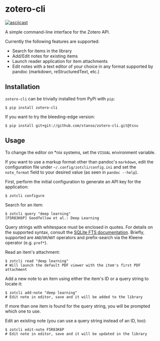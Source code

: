 # zotero-cli

[![asciicast](http://asciinema.org/a/17n8da33w2gj67pyfwegfmfns.png)](https://asciinema.org/a/17n8da33w2gj67pyfwegfmfns)

A simple command-line interface for the Zotero API.

Currently the following features are supported:

- Search for items in the library
- Add/Edit notes for existing items
- Launch reader application for item attachments
- Edit notes with a text editor of your choice in any format supported by
  pandoc (markdown, reStructuredText, etc.)


## Installation
`zotero-cli` can be trivially installed from PyPi with `pip`:

```
$ pip install zotero-cli
```

If you want to try the bleeding-edge version:

```
$ pip install git+git://github.com/stanso/zotero-cli.git@tssu
```

## Usage

To change the editor on *nix systems, set the `VISUAL` environment variable.

If you want to use a markup format other than pandoc's `markdown`, edit
the configuration file under `~/.config/zotcli/config.ini` and set the
`note_format` field to your desired value (as seen in `pandoc --help`).

First, perform the initial configuration to generate an API key for the
application:
```
$ zotcli configure
```

Search for an item:
```
$ zotcli query "deep learning"
[F5R83K6P] Goodfellow et al.: Deep Learning
```
Query strings with whitespace must be enclosed in quotes. For details on the
supported syntax, consult the [SQLite FTS documentation](https://www.sqlite.org/fts3.html#section_3).
Briefly, supported are `AND`/`OR`/`NOT` operators and prefix-search via the Kleene
operator (e.g. `pref*`).

Read an item's attachment:
```
$ zotcli read "deep learning"
# Will launch the default PDF viewer with the item's first PDF attachment
```

Add a new note to an item using either the item's ID or a query string to
locate it:
```
$ zotcli add-note "deep learning"
# Edit note in editor, save and it will be added to the library
```
If more than one item is found for the query string, you will be prompted which
one to use.

Edit an existing note (you can use a query string instead of an ID, too):
```
$ zotcli edit-note F5R83K6P
# Edit note in editor, save and it will be updated in the library
```
